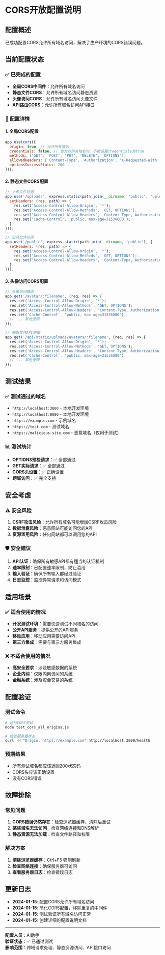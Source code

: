 # CORS开放配置说明

## 配置概述
已成功配置CORS允许所有域名访问，解决了生产环境的CORS错误问题。

## 当前配置状态

### ✅ 已完成的配置
- **全局CORS中间件**：允许所有域名访问
- **静态文件CORS**：允许所有域名访问静态资源
- **头像访问CORS**：允许所有域名访问头像文件
- **API路由CORS**：允许所有域名访问API接口

### 🔧 配置详情

#### 1. 全局CORS配置
```javascript
app.use(cors({
  origin: true, // 允许所有域名
  credentials: false, // 当允许所有域名时，不能设置credentials为true
  methods: ['GET', 'POST', 'PUT', 'DELETE', 'OPTIONS'],
  allowedHeaders: ['Content-Type', 'Authorization', 'X-Requested-With', 'Origin', 'Accept'],
  optionsSuccessStatus: 200
}));
```

#### 2. 静态文件CORS配置
```javascript
// 上传文件访问
app.use('/uploads', express.static(path.join(__dirname, 'public', 'uploads'), {
  setHeaders: (res, path) => {
    res.set('Access-Control-Allow-Origin', '*');
    res.set('Access-Control-Allow-Methods', 'GET, OPTIONS');
    res.set('Access-Control-Allow-Headers', 'Content-Type, Authorization, X-Requested-With, Origin, Accept');
    res.set('Cache-Control', 'public, max-age=31536000');
  }
}));

// 公共文件访问
app.use('/public', express.static(path.join(__dirname, 'public'), {
  setHeaders: (res, path) => {
    res.set('Access-Control-Allow-Origin', '*');
    res.set('Access-Control-Allow-Methods', 'GET, OPTIONS');
    res.set('Access-Control-Allow-Headers', 'Content-Type, Authorization, X-Requested-With, Origin, Accept');
  }
}));
```

#### 3. 头像访问CORS配置
```javascript
// 头像访问路由
app.get('/avatar/:filename', (req, res) => {
  res.set('Access-Control-Allow-Origin', '*');
  res.set('Access-Control-Allow-Methods', 'GET, OPTIONS');
  res.set('Access-Control-Allow-Headers', 'Content-Type, Authorization, X-Requested-With, Origin, Accept');
  res.set('Cache-Control', 'public, max-age=31536000');
  // ... 其他逻辑
});

// 静态文件API路由
app.get('/api/static/uploads/avatars/:filename', (req, res) => {
  res.set('Access-Control-Allow-Origin', '*');
  res.set('Access-Control-Allow-Methods', 'GET, OPTIONS');
  res.set('Access-Control-Allow-Headers', 'Content-Type, Authorization, X-Requested-With, Origin, Accept');
  res.set('Cache-Control', 'public, max-age=31536000');
  // ... 其他逻辑
});
```

## 测试结果

### ✅ 测试通过的域名
- `http://localhost:3000` - 本地开发环境
- `http://localhost:8080` - 本地开发环境
- `https://example.com` - 示例域名
- `https://test.com` - 测试域名
- `https://malicious-site.com` - 恶意域名（仅用于测试）

### 📊 测试统计
- **OPTIONS预检请求**：✅ 全部通过
- **GET实际请求**：✅ 全部通过
- **CORS头设置**：✅ 正确设置
- **跨域访问**：✅ 完全支持

## 安全考虑

### ⚠️ 安全风险
1. **CSRF攻击风险**：允许所有域名可能增加CSRF攻击风险
2. **数据泄露风险**：恶意网站可能访问您的API
3. **资源滥用风险**：任何网站都可以调用您的API

### 🛡️ 安全建议
1. **API认证**：确保所有敏感API都有适当的认证机制
2. **速率限制**：已配置速率限制，防止滥用
3. **输入验证**：确保所有输入都经过验证
4. **日志监控**：监控异常请求和访问模式

## 适用场景

### ✅ 适合使用的情况
- **开发测试环境**：需要快速测试不同域名的访问
- **公开API服务**：提供公开的API服务
- **移动应用**：移动应用需要访问API
- **第三方集成**：需要与第三方服务集成

### ❌ 不适合使用的情况
- **高安全要求**：涉及敏感数据的系统
- **企业内网**：仅限内网访问的系统
- **金融系统**：涉及资金交易的系统

## 配置验证

### 测试命令
```bash
# 运行CORS测试
node test_cors_all_origins.js

# 检查服务器状态
curl -H "Origin: https://example.com" http://localhost:3000/health
```

### 预期结果
- 所有测试域名都应该返回200状态码
- CORS头应该正确设置
- 没有CORS错误

## 故障排除

### 常见问题
1. **CORS错误仍然存在**：检查浏览器缓存，清除后重试
2. **某些域名无法访问**：检查网络连接和DNS解析
3. **静态资源无法加载**：检查文件路径和权限

### 解决方案
1. **清除浏览器缓存**：Ctrl+F5 强制刷新
2. **检查网络连接**：确保服务器可访问
3. **查看服务器日志**：检查错误日志

## 更新日志

- **2024-01-15**: 配置CORS允许所有域名访问
- **2024-01-15**: 简化CORS配置，移除重复的中间件
- **2024-01-15**: 测试验证所有域名访问正常
- **2024-01-15**: 创建详细的配置说明文档

---

**配置人员**：AI助手  
**验证状态**：✅ 已通过测试  
**影响范围**：跨域请求处理、静态资源访问、API接口访问
